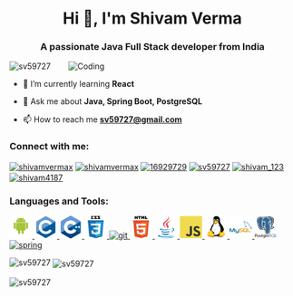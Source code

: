 <h1 align="center">Hi 👋, I'm Shivam Verma</h1>
<h3 align="center">A passionate Java Full Stack developer from India</h3>
<img align="right" alt="Coding" width="400" src="https://img.freepik.com/free-vector/man-working-laptop-with-coffee-stationary-cartoon-vector-illustration_138676-2206.jpg"
<p align="left"> <img src="https://komarev.com/ghpvc/?username=sv59727&label=Profile%20views&color=0e75b6&style=flat" alt="sv59727" /> </p>

- 🌱 I’m currently learning **React**

- 💬 Ask me about **Java, Spring Boot, PostgreSQL**

- 📫 How to reach me **sv59727@gmail.com**

<h3 align="left">Connect with me:</h3>
<p align="left">
<a href="https://twitter.com/shivamvermax" target="blank"><img align="center" src="https://raw.githubusercontent.com/rahuldkjain/github-profile-readme-generator/master/src/images/icons/Social/twitter.svg" alt="shivamvermax" height="30" width="40" /></a>
<a href="https://linkedin.com/in/shivamvermax" target="blank"><img align="center" src="https://raw.githubusercontent.com/rahuldkjain/github-profile-readme-generator/master/src/images/icons/Social/linked-in-alt.svg" alt="shivamvermax" height="30" width="40" /></a>
<a href="https://stackoverflow.com/users/16929729" target="blank"><img align="center" src="https://raw.githubusercontent.com/rahuldkjain/github-profile-readme-generator/master/src/images/icons/Social/stack-overflow.svg" alt="16929729" height="30" width="40" /></a>
<a href="https://www.hackerrank.com/sv59727" target="blank"><img align="center" src="https://raw.githubusercontent.com/rahuldkjain/github-profile-readme-generator/master/src/images/icons/Social/hackerrank.svg" alt="sv59727" height="30" width="40" /></a>
<a href="https://www.leetcode.com/shivam_123" target="blank"><img align="center" src="https://raw.githubusercontent.com/rahuldkjain/github-profile-readme-generator/master/src/images/icons/Social/leet-code.svg" alt="shivam_123" height="30" width="40" /></a>
<a href="https://www.hackerearth.com/shivam4187" target="blank"><img align="center" src="https://raw.githubusercontent.com/rahuldkjain/github-profile-readme-generator/master/src/images/icons/Social/hackerearth.svg" alt="shivam4187" height="30" width="40" /></a>
</p>

<h3 align="left">Languages and Tools:</h3>
<p align="left"> <a href="https://developer.android.com" target="_blank" rel="noreferrer"> <img src="https://raw.githubusercontent.com/devicons/devicon/master/icons/android/android-original-wordmark.svg" alt="android" width="40" height="40"/> </a> <a href="https://www.cprogramming.com/" target="_blank" rel="noreferrer"> <img src="https://raw.githubusercontent.com/devicons/devicon/master/icons/c/c-original.svg" alt="c" width="40" height="40"/> </a> <a href="https://www.w3schools.com/cpp/" target="_blank" rel="noreferrer"> <img src="https://raw.githubusercontent.com/devicons/devicon/master/icons/cplusplus/cplusplus-original.svg" alt="cplusplus" width="40" height="40"/> </a> <a href="https://www.w3schools.com/css/" target="_blank" rel="noreferrer"> <img src="https://raw.githubusercontent.com/devicons/devicon/master/icons/css3/css3-original-wordmark.svg" alt="css3" width="40" height="40"/> </a> <a href="https://git-scm.com/" target="_blank" rel="noreferrer"> <img src="https://www.vectorlogo.zone/logos/git-scm/git-scm-icon.svg" alt="git" width="40" height="40"/> </a> <a href="https://www.w3.org/html/" target="_blank" rel="noreferrer"> <img src="https://raw.githubusercontent.com/devicons/devicon/master/icons/html5/html5-original-wordmark.svg" alt="html5" width="40" height="40"/> </a> <a href="https://www.java.com" target="_blank" rel="noreferrer"> <img src="https://raw.githubusercontent.com/devicons/devicon/master/icons/java/java-original.svg" alt="java" width="40" height="40"/> </a> <a href="https://developer.mozilla.org/en-US/docs/Web/JavaScript" target="_blank" rel="noreferrer"> <img src="https://raw.githubusercontent.com/devicons/devicon/master/icons/javascript/javascript-original.svg" alt="javascript" width="40" height="40"/> </a> <a href="https://www.linux.org/" target="_blank" rel="noreferrer"> <img src="https://raw.githubusercontent.com/devicons/devicon/master/icons/linux/linux-original.svg" alt="linux" width="40" height="40"/> </a> <a href="https://www.mysql.com/" target="_blank" rel="noreferrer"> <img src="https://raw.githubusercontent.com/devicons/devicon/master/icons/mysql/mysql-original-wordmark.svg" alt="mysql" width="40" height="40"/> </a> <a href="https://www.postgresql.org" target="_blank" rel="noreferrer"> <img src="https://raw.githubusercontent.com/devicons/devicon/master/icons/postgresql/postgresql-original-wordmark.svg" alt="postgresql" width="40" height="40"/> </a> <a href="https://spring.io/" target="_blank" rel="noreferrer"> <img src="https://www.vectorlogo.zone/logos/springio/springio-icon.svg" alt="spring" width="40" height="40"/> </a> </p>

<p><img align="left" src="https://github-readme-stats.vercel.app/api/top-langs?username=sv59727&show_icons=true&locale=en&layout=compact" alt="sv59727" /></p>

<p>&nbsp;<img align="center" src="https://github-readme-stats.vercel.app/api?username=sv59727&show_icons=true&locale=en" alt="sv59727" /></p>

<p><img align="center" src="https://github-readme-streak-stats.herokuapp.com/?user=sv59727&" alt="sv59727" /></p>
